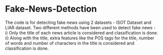 # Fake-News-Detection

The code is for detecting fake news using 2 datasets - ISOT Dataset and LIAR dataset.
Two different methods have been used to detect fake news -
i) Only the title of each news article is considered and classification is done.
ii) Along with the title, extra features like the POS tags for the title, number of words and number of characters in the title is considered and classification is done.
